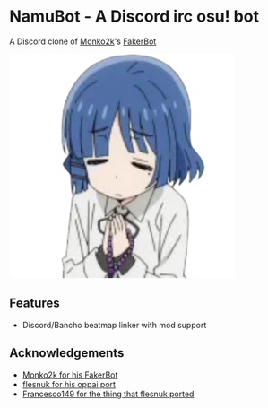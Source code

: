 # NamuBot - A Discord irc osu! bot

A Discord clone of [Monko2k](https://github.com/Monko2k)'s [FakerBot](https://github.com/Monko2k/FakerBot)

<img width="400" src="https://raw.githubusercontent.com/Alan-Luc/NamuBot/main/.github/images/namu.png">


## Features
 - Discord/Bancho beatmap linker with mod support

## Acknowledgements
 - [Monko2k for his FakerBot](https://github.com/Monko2k/FakerBot)
 - [flesnuk for his oppai port](https://github.com/flesnuk/oppai5)
 - [Francesco149 for the thing that flesnuk ported](https://github.com/Francesco149/oppai-ng)
